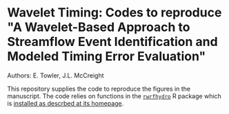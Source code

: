 # Wavelet Timing: Codes to reproduce "A Wavelet-Based Approach to Streamflow Event Identification and Modeled Timing Error Evaluation"

Authors: E. Towler, J.L. McCreight

This repository supplies the code to reproduce the figures in the manuscript. The code relies on functions in the [`rwrfhydro`](https://github.com/NCAR/rwrfhydro) R package which is [installed as descrbed at its homepage](https://github.com/NCAR/rwrfhydro#installing).

